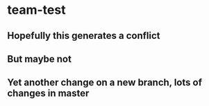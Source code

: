 # team-test
## Hopefully this generates a conflict
## But maybe not
## Yet another change on a new branch, lots of changes in master
